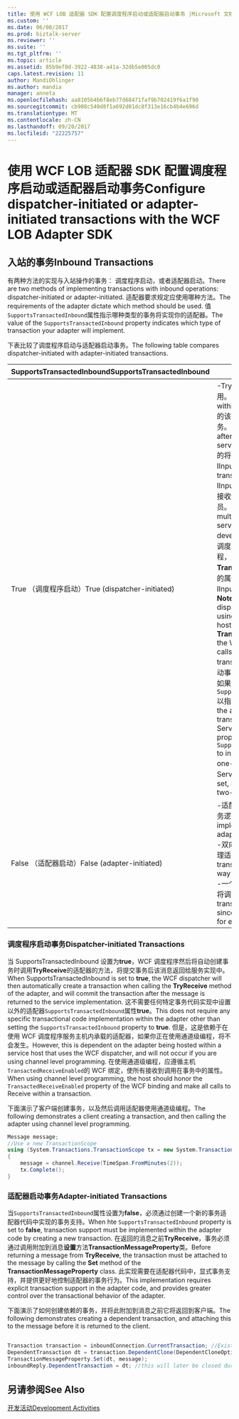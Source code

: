 ```yaml
---
title: 使用 WCF LOB 适配器 SDK 配置调度程序启动或适配器启动事务 |Microsoft 文档
ms.custom: ''
ms.date: 06/08/2017
ms.prod: biztalk-server
ms.reviewer: ''
ms.suite: ''
ms.tgt_pltfrm: ''
ms.topic: article
ms.assetid: 85b9ef8d-3922-4838-a41a-32db5e005dc0
caps.latest.revision: 11
author: MandiOhlinger
ms.author: mandia
manager: anneta
ms.openlocfilehash: aa8105b4b6f8eb77d68471faf9b702419f6a1f90
ms.sourcegitcommit: cb908c540d8f1a692d01dc8f313e16cb4b4e696d
ms.translationtype: MT
ms.contentlocale: zh-CN
ms.lasthandoff: 09/20/2017
ms.locfileid: "22225757"
---
```

# <a name="configure-dispatcher-initiated-or-adapter-initiated-transactions-with-the-wcf-lob-adapter-sdk"></a><span data-ttu-id="07c56-102">使用 WCF LOB 适配器 SDK 配置调度程序启动或适配器启动事务</span><span class="sxs-lookup"><span data-stu-id="07c56-102">Configure dispatcher-initiated or adapter-initiated transactions with the WCF LOB Adapter SDK</span></span>
## <a name="inbound-transactions"></a><span data-ttu-id="07c56-103">入站的事务</span><span class="sxs-lookup"><span data-stu-id="07c56-103">Inbound Transactions</span></span>  
 <span data-ttu-id="07c56-104">有两种方法的实现与入站操作的事务： 调度程序启动，或者适配器启动。</span><span class="sxs-lookup"><span data-stu-id="07c56-104">There are two methods of implementing transactions with inbound operations: dispatcher-initiated or adapter-initiated.</span></span> <span data-ttu-id="07c56-105">适配器要求规定应使用哪种方法。</span><span class="sxs-lookup"><span data-stu-id="07c56-105">The requirements of the adapter dictate which method should be used.</span></span> <span data-ttu-id="07c56-106">值`SupportsTransactedInbound`属性指示哪种类型的事务将实现你的适配器。</span><span class="sxs-lookup"><span data-stu-id="07c56-106">The value of the `SupportsTransactedInbound` property indicates which type of transaction your adapter will implement.</span></span>  
  
 <span data-ttu-id="07c56-107">下表比较了调度程序启动与适配器启动事务。</span><span class="sxs-lookup"><span data-stu-id="07c56-107">The following table compares dispatcher-initiated with adapter-initiated transactions.</span></span>  
  
|<span data-ttu-id="07c56-108">SupportsTransactedInbound</span><span class="sxs-lookup"><span data-stu-id="07c56-108">SupportsTransactedInbound</span></span>|<span data-ttu-id="07c56-109">事务行为</span><span class="sxs-lookup"><span data-stu-id="07c56-109">Transactional Behavior</span></span>|  
|-------------------------------|----------------------------|  
|<span data-ttu-id="07c56-110">True （调度程序启动）</span><span class="sxs-lookup"><span data-stu-id="07c56-110">True (dispatcher-initiated)</span></span>|<span data-ttu-id="07c56-111">-TryReceive 始终将在事务的上下文内调用。</span><span class="sxs-lookup"><span data-stu-id="07c56-111">-   TryReceive will always be called within the context of a transaction.</span></span><br /><span data-ttu-id="07c56-112">的该消息返回给服务实现后，将提交事务。</span><span class="sxs-lookup"><span data-stu-id="07c56-112">-   The transaction will be committed after the message is returned to the service implementation.</span></span><br /><span data-ttu-id="07c56-113">的将创建一个新事务的每个 IInputChannel.Receive 调用。</span><span class="sxs-lookup"><span data-stu-id="07c56-113">-   A new transaction will be created for each IInputChannel.Receive call.</span></span> <span data-ttu-id="07c56-114">事务跨越多个接收依赖于服务主机，并不是适配器开发人员。</span><span class="sxs-lookup"><span data-stu-id="07c56-114">Spanning a transaction across multiple receives is dependent on the service host and not the adapter developer.</span></span> <span data-ttu-id="07c56-115">**注意：** 如果主机未在使用 WCF 调度程序 （服务主机），而使用通道级编程，应遵循主机**TransactedReceiveEnabled**的 WCF 绑定的属性，应相应进行所有对 IInputChannel.Receive 在事务中的调用。</span><span class="sxs-lookup"><span data-stu-id="07c56-115">**Note:**  If the host is not using the WCF dispatcher (service host) and is instead using channel level programming, the host should honor the **TransactedReceiveEnabled** property of the WCF binding, and should make all calls to IInputChannel.Receive within a transaction.</span></span> <span data-ttu-id="07c56-116">**注意：** 适配器使用调度程序启动事务，并且与 Biztalk Server 一起使用，如果设置`SupportedInboundChannels`属性`SupportedInboundChannels.IInputChannel`以指示的适配器仅支持单向通道。</span><span class="sxs-lookup"><span data-stu-id="07c56-116">**Note:**  If the adapter uses dispatcher-initiated transactions, and is used with Biztalk Server, set the `SupportedInboundChannels` property to `SupportedInboundChannels.IInputChannel` to indicate that the adapter only supports one-way channels.</span></span> <span data-ttu-id="07c56-117">如果未设置，BizTalk Server 将尝试使用双向通道。</span><span class="sxs-lookup"><span data-stu-id="07c56-117">If this is not set, BizTalk Server will attempt to use two-way channels.</span></span>|  
|<span data-ttu-id="07c56-118">False （适配器启动）</span><span class="sxs-lookup"><span data-stu-id="07c56-118">False (adapter-initiated)</span></span>|<span data-ttu-id="07c56-119">-适配器开发人员必须实现该适配器中的事务逻辑。</span><span class="sxs-lookup"><span data-stu-id="07c56-119">-   The adapter developer must implement transaction logic within the adapter.</span></span><br /><span data-ttu-id="07c56-120">-双向的消息传送 （答复通道） 模型只能处理适配器启动事务。</span><span class="sxs-lookup"><span data-stu-id="07c56-120">-   Adapter-initiated transactions can only work with a two-way messaging (Reply Channel) model.</span></span><br /><span data-ttu-id="07c56-121">-一个事务可以跨多个消息，因为依赖克隆将调度程序创建为每个消息。</span><span class="sxs-lookup"><span data-stu-id="07c56-121">-   One transaction can span multiple messages, since dependent clones will be created for each message by the dispatcher.</span></span>|  
  
### <a name="dispatcher-initiated-transactions"></a><span data-ttu-id="07c56-122">调度程序启动事务</span><span class="sxs-lookup"><span data-stu-id="07c56-122">Dispatcher-initiated Transactions</span></span>  
 <span data-ttu-id="07c56-123">当 SupportsTransactedInbound 设置为**true**，WCF 调度程序然后将自动创建事务时调用**TryReceive**的适配器的方法，将提交事务后该消息返回给服务实现中。</span><span class="sxs-lookup"><span data-stu-id="07c56-123">When SupportsTransactedInbound is set to **true**, the WCF dispatcher will then automatically create a transaction when calling the **TryReceive** method of the adapter, and will commit the transaction after the message is returned to the service implementation.</span></span> <span data-ttu-id="07c56-124">这不需要任何特定事务代码实现中设置以外的适配器`SupportsTransactedInbound`属性**true**。</span><span class="sxs-lookup"><span data-stu-id="07c56-124">This does not require any specific transactional code implementation within the adapter other than setting the `SupportsTransactedInbound` property to **true**.</span></span> <span data-ttu-id="07c56-125">但是，这是依赖于在使用 WCF 调度程序服务主机内承载的适配器，如果你正在使用通道级编程，将不会发生。</span><span class="sxs-lookup"><span data-stu-id="07c56-125">However, this is dependent on the adapter being hosted within a service host that uses the WCF dispatcher, and will not occur if you are using channel level programming.</span></span> <span data-ttu-id="07c56-126">在使用通道级编程，应遵循主机`TransactedReceiveEnabled`的 WCF 绑定，使所有接收到调用在事务中的属性。</span><span class="sxs-lookup"><span data-stu-id="07c56-126">When using channel level programming, the host should honor the `TransactedReceiveEnabled` property of the WCF binding and make all calls to Receive within a transaction.</span></span>  
  
 <span data-ttu-id="07c56-127">下面演示了客户端创建事务，以及然后调用适配器使用通道级编程。</span><span class="sxs-lookup"><span data-stu-id="07c56-127">The following demonstrates a client creating a transaction, and then calling the adapter using channel level programming.</span></span>  
  
```csharp  
Message message;  
//Use a new TransactionScope  
using (System.Transactions.TransactionScope tx = new System.Transactions.TransactionScope())  
{  
    message = channel.Receive(TimeSpan.FromMinutes(2));  
    tx.Complete();  
}  
```  
  
### <a name="adapter-initiated-transactions"></a><span data-ttu-id="07c56-128">适配器启动事务</span><span class="sxs-lookup"><span data-stu-id="07c56-128">Adapter-initiated Transactions</span></span>  
 <span data-ttu-id="07c56-129">当`SupportsTransactedInbound`属性设置为**false**，必须通过创建一个新的事务适配器代码中实现的事务支持。</span><span class="sxs-lookup"><span data-stu-id="07c56-129">When hte `SupportsTransactedInbound` property is set to **false**, transaction support must be implemented within the adapter code by creating a new transaction.</span></span> <span data-ttu-id="07c56-130">在返回的消息之前**TryReceive**，事务必须通过调用附加到消息**设置**方法**TransactionMessageProperty**类。</span><span class="sxs-lookup"><span data-stu-id="07c56-130">Before returning a message from **TryReceive**, the transaction must be attached to the message by calling the **Set** method of the **TransactionMessageProperty** class.</span></span> <span data-ttu-id="07c56-131">此实现需要在适配器代码中，显式事务支持，并提供更好地控制适配器的事务行为。</span><span class="sxs-lookup"><span data-stu-id="07c56-131">This implementation requires explicit transaction support in the adapter code, and provides greater control over the transactional behavior of the adapter.</span></span>  
  
 <span data-ttu-id="07c56-132">下面演示了如何创建依赖的事务，并将此附加到消息之前它将返回到客户端。</span><span class="sxs-lookup"><span data-stu-id="07c56-132">The following demonstrates creating a dependent transaction, and attaching this to the message before it is returned to the client.</span></span>  
  
```csharp  
  
Transaction transaction = inboundConnection.CurrentTransaction; //Existing transaction  
DependentTransaction dt = transaction.DependentClone(DependentCloneOption.BlockCommitUntilComplete);  
TransactionMessageProperty.Set(dt, message);  
inboundReply.DependentTransaction = dt; //this will later be closed during Reply processing  
```  
  
## <a name="see-also"></a><span data-ttu-id="07c56-133">另请参阅</span><span class="sxs-lookup"><span data-stu-id="07c56-133">See Also</span></span>  
 [<span data-ttu-id="07c56-134">开发活动</span><span class="sxs-lookup"><span data-stu-id="07c56-134">Development Activities</span></span>](../../esb-toolkit/development-activities.md)